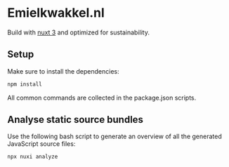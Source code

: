 # Emielkwakkel.nl

Build with [nuxt 3](https://v3.nuxtjs.org) and optimized for sustainability.

## Setup

Make sure to install the dependencies:

```bash
npm install
```

All common commands are collected in the package.json scripts.

## Analyse static source bundles

Use the following bash script to generate an overview of all the generated JavaScript source files:

```bash
npx nuxi analyze
```
